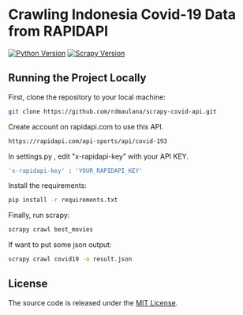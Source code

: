 # Crawling Indonesia Covid-19 Data from RAPIDAPI

[![Python Version](https://img.shields.io/badge/python-3.8.5-brightgreen.svg)](https://python.org)
[![Scrapy Version](https://img.shields.io/badge/scrapy-2.4.1-brightgreen.svg)](https://scrapy.org)

## Running the Project Locally

First, clone the repository to your local machine:

```bash
git clone https://github.com/rdmaulana/scrapy-covid-api.git
```

Create account on rapidapi.com to use this API.
```bash
https://rapidapi.com/api-sports/api/covid-193
```

In settings.py , edit "x-rapidapi-key" with your API KEY.
```bash
'x-rapidapi-key' : 'YOUR_RAPIDAPI_KEY'
```

Install the requirements:

```bash
pip install -r requirements.txt
```

Finally, run scrapy:

```bash
scrapy crawl best_movies
```

If want to put some json output:

```bash
scrapy crawl covid19 -o result.json
```

## License

The source code is released under the [MIT License](https://github.com/rdmaulana/scrapy-covid-api/blob/main/LICENSE).




